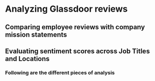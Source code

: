 # Analyzing Glassdoor reviews 

## Comparing employee reviews with company mission statements

## Evaluating sentiment scores across Job Titles and Locations

### Following are the different pieces of analysis